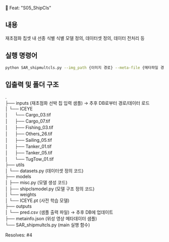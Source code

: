 🎉 Feat: "S05_ShipCls"

## 내용
재초점화 칩셋 내 선종 식별
식별 모델 정의, 데이터셋 정의, 데이터 전처리 등

## 실행 명령어
```sh
python SAR_shipmultcls.py --img_path {이미지 경로} --meta-file {메타파일 경로} 
```

## 입출력 및 폴더 구조
.     
├── inputs (재초점화 선박 칩 입력 샘플) -> 추후 DB로부터 경로/데이터 로드    
│ └── ICEYE     
│  　 └── Cargo_03.tif   
│  　 ├── Cargo_07.tif    
│ 　  ├── Fishing_03.tif   
│ 　  ├── Others_26.tif   
│  　 ├── Sailing_05.tif   
│  　 ├── Tanker_01.tif   
│  　 ├── Tanker_05.tif   
│  　 └── TugTow_01.tif   
├── utils   
│ └── datasets.py (데이터셋 정의 코드)   
├── models   
│ ├── misc.py (모델 생성 코드)   
│ ├── shipclsmodel.py (모델 구조 정의 코드)   
│ └── weights   
│ └── ICEYE.pt (사전 학습 모델)   
├── outputs    
│ └── pred.csv (샘플 출력 파일) -> 추후 DB에 업데이트    
├── metainfo.json (위성 영상 메타데이터 샘플)    
└── SAR_shipmultcls.py (main 실행 함수)   

Resolves: #4
